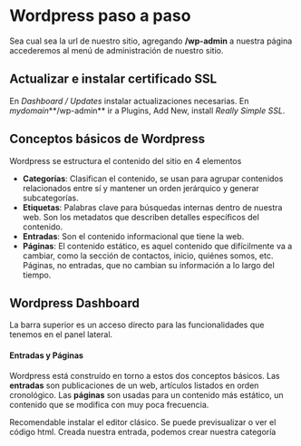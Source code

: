 # Wordpress paso a paso
Sea cual sea la url de nuestro sitio, agregando **/wp-admin** a nuestra página accederemos al menú de administración de nuestro sitio.

## Actualizar e instalar certificado SSL
En *Dashboard / Updates* instalar actualizaciones necesarias.
En *mydomain***/wp-admin** ir a Plugins, Add New, install *Really Simple SSL*.

## Conceptos básicos de Wordpress
Wordpress se estructura el contenido del sitio en 4 elementos
- **Categorías**: Clasifican el contenido, se usan para agrupar contenidos relacionados entre sí y mantener un orden jerárquico y generar subcategorías.
- **Etiquetas**: Palabras clave para búsquedas internas dentro de nuestra web. Son los metadatos que describen detalles específicos del contenido.
- **Entradas**: Son el contenido informacional que tiene la web.
- **Páginas**: El contenido estático, es aquel contenido que difícilmente va a cambiar, como la sección de contactos, inicio, quiénes somos, etc. Páginas, no entradas, que no cambian su información a lo largo del tiempo.


## Wordpress Dashboard
La barra superior es un acceso directo para las funcionalidades que tenemos en el panel lateral.

#### Entradas y Páginas
Wordpress está construído en torno a estos dos conceptos básicos.
Las **entradas** son publicaciones de un web, artículos listados en orden cronológico.
Las **páginas** son usadas para un contenido más estático, un contenido que se modifica con muy poca frecuencia.

Recomendable instalar el editor clásico. Se puede previsualizar o ver el código html.
Creada nuestra entrada, podemos crear nuestra categoría